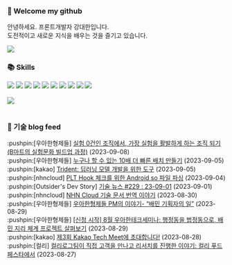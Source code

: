 ### 👋 Welcome my github

안녕하세요. 프론트개발자 강대한입니다.
<br>
도전적이고 새로운 지식을 배우는 것을 즐기고 있습니다.

<!--
![header](https://capsule-render.vercel.app/api?type=Waving&color=auto&height=300&section=header&text=Welcome&fontAlignY=40&desc=KangDaeHan%20github%20&descSize=20&descAlignY=55&animation=fadeIn&fontSize=90)

**KangDaeHan/KangDaeHan** is a ✨ _special_ ✨ repository because its `README.md` (this file) appears on your GitHub profile.

Here are some ideas to get you started:

- 🔭 I’m currently working on ...
- 🌱 I’m currently learning ...
- 👯 I’m looking to collaborate on ...
- 🤔 I’m looking for help with ...
- 💬 Ask me about ...
- 📫 How to reach me: ...
- 😄 Pronouns: ...
- ⚡ Fun fact: ...
-->

<a href="https://twinfamily.github.io" target="_blank"><img src="https://img.shields.io/badge/Blog-121D33?style=flat-square&logo=blogger&logoColor=ffffff"/></a>

### :books: Skills
<a href="#" target="_blank"><img src="https://img.shields.io/badge/React-61DAFB?style=flat-square&logo=react&logoColor=ffffff"/></a>
<a href="#" target="_blank"><img src="https://img.shields.io/badge/Html5-E34F26?style=flat-square&logo=html5&logoColor=ffffff"/></a>
<a href="#" target="_blank"><img src="https://img.shields.io/badge/Javascript-F7DF1E?style=flat-square&logo=javascript&logoColor=ffffff"/></a>
<a href="#" target="_blank"><img src="https://img.shields.io/badge/Cssmodules-000000?style=flat-square&logo=cssmodules&logoColor=ffffff"/></a>
<a href="#" target="_blank"><img src="https://img.shields.io/badge/Node.js-339933?style=flat-square&logo=nodedotjs&logoColor=ffffff"/></a>
<a href="#" target="_blank"><img src="https://img.shields.io/badge/Typescript-3178C6?style=flat-square&logo=typescript&logoColor=ffffff"/></a>
<a href="#" target="_blank"><img src="https://img.shields.io/badge/Git-F05032?style=flat-square&logo=git&logoColor=ffffff"/></a>
<a href="#" target="_blank"><img src="https://img.shields.io/badge/Gitlab-FC6D26?style=flat-square&logo=gitlab&logoColor=ffffff"/></a>
<a href="#" target="_blank"><img src="https://img.shields.io/badge/Webpack-8DD6F9?style=flat-square&logo=webpack&logoColor=ffffff"/></a>
<a href="#" target="_blank"><img src="https://img.shields.io/badge/Vite-646CFF?style=flat-square&logo=vite&logoColor=ffffff"/></a>
<br><br>
<img src="https://github-readme-stats.vercel.app/api/top-langs/?username=KangDaeHan&layout=compact">
<br><br>
### :round_pushpin: 기술 blog feed
<!-- BLOG-POST-LIST:START --><div>:pushpin:[우아한형제들] <a target="_blank" href="https://techblog.woowahan.com/13726/">실험 0건인 조직에서, 가장 실험을 활발하게 하는 조직 되기 &lpar;B마트의 실험문화 빌드업 과정&rpar;</a> (2023-09-08)</div><div>:pushpin:[우아한형제들] <a target="_blank" href="https://techblog.woowahan.com/13569/">누구나 할 수 있는 10배 더 빠른 배치 만들기</a> (2023-09-05)</div><div>:pushpin:[kakao] <a target="_blank" href="https://tech.kakao.com/2023/09/05/kakaobrain-trident/">Trident: 딥러닝 모델 개발을 위한 도구</a> (2023-09-05)</div><div>:pushpin:[nhncloud] <a target="_blank" href="https://meetup.nhncloud.com/posts/371">PLT Hook 체크를 위한 Android so 파일 파싱</a> (2023-09-04)</div><div>:pushpin:[Outsider's Dev Story] <a target="_blank" href="https://blog.outsider.ne.kr/1685">기술 뉴스 #229 : 23-09-01</a> (2023-09-01)</div><div>:pushpin:[nhncloud] <a target="_blank" href="https://meetup.nhncloud.com/posts/370">NHN Cloud 기술 문서 번역 이야기</a> (2023-08-30)</div><div>:pushpin:[우아한형제들] <a target="_blank" href="https://techblog.woowahan.com/13027/">우아한형제들 PM의 이야기- “배민 기획자의 일”</a> (2023-08-29)</div><div>:pushpin:[우아한형제들] <a target="_blank" href="https://techblog.woowahan.com/13547/">[신청 시작] 8월 우아한테크세미나: 행정동을 법정동으로, 배민 지리 체계 프로젝트 살펴보기</a> (2023-08-29)</div><div>:pushpin:[kakao] <a target="_blank" href="https://tech.kakao.com/2023/08/28/kakao-tech-meet-3/">제3회 Kakao Tech Meet에 초대합니다!</a> (2023-08-28)</div><div>:pushpin:[컬리] <a target="_blank" href="http://thefarmersfront.github.io/blog/kurlylog-user-research-in-kurly-food-festa-2023/">컬리로그팀이 직접 고객을 만나고 리서치를 진행한 이야기: 컬리 푸드 페스타에서</a> (2023-08-27)</div><!-- BLOG-POST-LIST:END -->

<!-- ![Anurag's GitHub stats](https://github-readme-stats.vercel.app/api?username=KangDaeHan&show_icons=true&theme=radical) -->
<!--
### 📫 Blog
<table><tbody><tr>
<td>
    <a href="https://yeonyeon.tistory.com/312">
        <div>[인프콘 후기] 2023 INFCON </div>
    </a>
    <div>1. 인프콘에 참가하다 🙂 어떻게 참가할 수 있었는가 때는 2023년 7월 18일 12시 48분. 인프콘 추첨 결과 공개까지 12... </div>
    <div>23.08.16</div>
</td>
<td>
    <a href="https://yeonyeon.tistory.com/311">
        <img width="100%" src="/img/8066187260670780795.png"/><br/>
        <div>[Git] 머지 커밋 revert 하기 </div>
    </a>
    <div>🤔 git revert란? git revert란 일부 기존의 커밋들을 되돌리는 작업이다. git reset과는 다른 것이, git reset은 기... </div>
    <div>23.08.13</div>
</td>
<td>
    <a href="https://yeonyeon.tistory.com/310">
        <img width="100%" src="/img/9188834980247484156.png"/><br/>
        <div>[Spring Batch] 개념부터 코드까지 </div>
    </a>
    <div>목차 1. Spring Batch란? 2. Spring Batch 구조 3. 기본적인 세팅 4. Job, Step 5. ItemReader, ItemProcessor,  ItemW... </div>
    <div>23.07.21</div>
</td>
</tr>
</tbody></table>
-->

